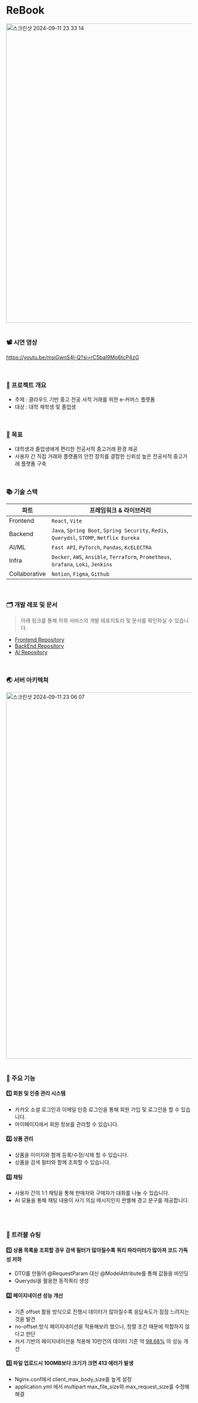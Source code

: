 # ReBook
<img width="811" alt="스크린샷 2024-09-11 23 33 14" src="https://github.com/user-attachments/assets/d04690c8-fafc-4a50-b182-3fee3f6d2ae7">


</br>

</br>

### 📽️ 시연 영상
https://youtu.be/msiGwnS4l-Q?si=rC5baI9Mo6tcP4zG 

</br>

### 🔖 프로젝트 개요
  - 주제 : 클라우드 기반 중고 전공 서적 거래를 위한 e-커머스 플랫폼
  - 대상 : 대학 재학생 및 졸업생

</br>

### 🎯 목표
  - 대학생과 졸업생에게 편리한 전공서적 중고거래 환경 제공
  - 사용자 간 직접 거래와 플랫폼의 안전 장치를 결합한 신뢰성 높은 전공서적 중고거래 플랫폼 구축

</br>

### 📚 기술 스택

|파트|프레임워크 & 라이브러리|
|---|---|
|Frontend|`React`, `Vite`|
|Backend|`Java`, `Spring Boot`, `Spring Security`, `Redis`, `Querydsl`, `STOMP`, `Netflix Eureka`|
|AI/ML|`Fast API`, `PyTorch`, `Pandas`, `KcELECTRA`|
|Infra|`Docker`, `AWS`, `Ansible`, `Terraform`, `Prometheus`, `Grafana`, `Loki`, `Jenkins`|
|Collaborative|`Notion`, `Figma`, `Github`|


</br>

### 🗂️ 개발 레포 및 문서
> 아래 링크를 통해 저희 서비스의 개발 레포지토리 및 문서를 확인하실 수 있습니다.

- [Frontend Repository](https://github.com/5-ReBook/ReBook_FE)
- [BackEnd Repository](https://github.com/5-ReBook/ReBook_BE)
- [AI Repository](https://github.com/5-ReBook/ReBook_AI)


</br>

### 🌏 서버 아키텍쳐
<img width="993" alt="스크린샷 2024-09-11 23 06 07" src="https://github.com/user-attachments/assets/ed1a8498-2a35-4240-a50d-924093bd82c0">

</br>

</br>

### 🔗 주요 기능

  #### 1️⃣ 회원 및 인증 관리 시스템
  - 카카오 소셜 로그인과 이메일 인증 로그인을 통해 회원 가입 및 로그인을 할 수 있습니다.
  - 마이페이지에서 회원 정보를 관리할 수 있습니다.

  #### 2️⃣ 상품 관리
  - 상품을 이미지와 함께 등록/수정/삭제 할 수 있습니다.
  - 상품을 검색 필터와 함께 조회할 수 있습니다.

  #### 3️⃣ 채팅
  - 사용자 간의 1:1 채팅을 통해 판매자와 구매자가 대화를 나눌 수 있습니다.
  - AI 모듈을 통해 채팅 내용이 사기 의심 메시지인지 판별해 경고 문구를 제공합니다.

</br>

</br>

### 🚀 트러블 슈팅

  #### 1️⃣ **상품 목록을 조회할 경우 검색 필터가 많아질수록 쿼리 파라미터가 많아져 코드 가독성 저하**
  - DTO를 만들어 @RequestParam 대신 @ModelAttribute를 통해 값들을 바인딩
  - Querydsl을 활용한 동적쿼리 생성
  #### 2️⃣ **페이지네이션 성능 개선**
  - 기존 offset 활용 방식으로 진행시 데이터가 많아질수록 응답속도가 점점 느려지는 것을 발견
  - no-offset 방식 페이지네이션을 적용해보려 했으나, 정렬 조건 때문에 적합하지 않다고 판단
  - 커서 기반의 페이지네이션을 적용해 10만건의 데이터 기준 약 <ins>98.68%</ins> 의 성능 개선
  #### 3️⃣ **파일 업로드시 100MB보다 크기가 크면 413 에러가 발생**
  - Nginx.conf에서 client_max_body_size를 높게 설정
  - application.yml 에서 multipart max_file_size와 max_request_size를 수정해 해결

